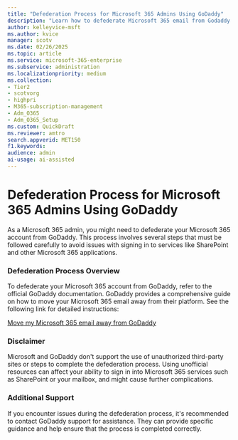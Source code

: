 ```yaml
---  
title: "Defederation Process for Microsoft 365 Admins Using GoDaddy"  
description: "Learn how to defederate Microsoft 365 email from Godaddy."
author: kelleyvice-msft
ms.author: kvice
manager: scotv
ms.date: 02/26/2025  
ms.topic: article
ms.service: microsoft-365-enterprise
ms.subservice: administration
ms.localizationpriority: medium
ms.collection:
- Tier2
- scotvorg
- highpri
- M365-subscription-management
- Adm_O365
- Adm_O365_Setup
ms.custom: QuickDraft  
ms.reviewer: amtro  
search.appverid: MET150  
f1.keywords: 
audience: admin
ai-usage: ai-assisted  
---
```


# Defederation Process for Microsoft 365 Admins Using GoDaddy

As a Microsoft 365 admin, you might need to defederate your Microsoft 365 account from GoDaddy. This process involves several steps that must be followed carefully to avoid issues with signing in to services like SharePoint and other Microsoft 365 applications.

### Defederation Process Overview

To defederate your Microsoft 365 account from GoDaddy, refer to the official GoDaddy documentation. GoDaddy provides a comprehensive guide on how to move your Microsoft 365 email away from their platform. See the following link for detailed instructions:

[Move my Microsoft 365 email away from GoDaddy](https://www.godaddy.com/help/move-my-microsoft-365-email-away-from-godaddy-40094)

### Disclaimer

Microsoft and GoDaddy don't support the use of unauthorized third-party sites or steps to complete the defederation process. Using unofficial resources can affect your ability to sign in into Microsoft 365 services such as SharePoint or your mailbox, and might cause further complications.

### Additional Support

If you encounter issues during the defederation process, it's recommended to contact GoDaddy support for assistance. They can provide specific guidance and help ensure that the process is completed correctly.
